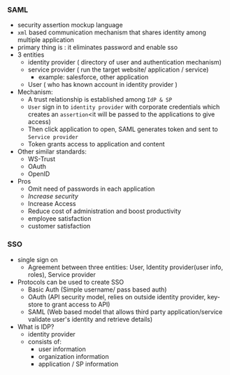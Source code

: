 ### SAML 
- security assertion mockup language 
- `xml` based communication mechanism that shares identity among multiple application
- primary thing is : it eliminates password and enable sso 
- 3 entities
  - identity provider ( directory of user and authentication mechanism)
  - service provider ( run the target website/ application / service)
    - example: salesforce, other application
  - User ( who has known account in identity provider )
- Mechanism: 
  - A trust relationship is established among `IdP & SP`
  - `User` sign in to `identity provider` with corporate credentials which creates an `assertion`<it will be passed to the applications to give access)
  - Then click application to open, SAML generates token and sent to `Service provider`
  - Token grants access to application and content 
- Other similar standards: 
  - WS-Trust
  - OAuth
  - OpenID
- Pros
  - Omit need of passwords in each application
  - *Increase security* 
  - Increase Access
  - Reduce cost of administration and boost productivity
  - employee satisfaction
  - customer satisfaction 

### SSO 
- single sign on 
  - Agreement between three entities: User, Identity provider(user info, roles), Service provider
- Protocols can be used to create SSO
  - Basic Auth (Simple username/ pass based auth)
  - OAuth (API security model, relies on outside identity provider, key-store to grant access to API)
  - SAML (Web based model that allows third party application/service validate user's identity and retrieve details)
- What is IDP? 
  - identity provider
  - consists of: 
    - user information
    - organization information
    - application / SP information
    